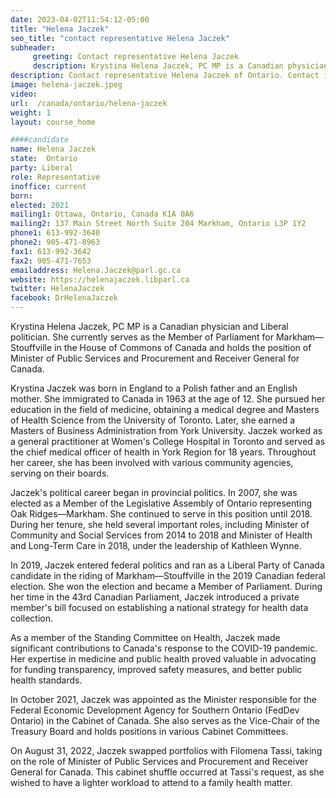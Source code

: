 ```yaml
---
date: 2023-04-02T11:54:12-05:00
title: "Helena Jaczek"
seo_title: "contact representative Helena Jaczek"
subheader:
     greeting: Contact representative Helena Jaczek
     description: Krystina Helena Jaczek, PC MP is a Canadian physician and Liberal politician.
description: Contact representative Helena Jaczek of Ontario. Contact information for Helena Jaczek includes email address, phone number, and mailing address.
image: helena-jaczek.jpeg
video:
url:  /canada/ontario/helena-jaczek
weight: 1
layout: course_home

####candidate
name: Helena Jaczek
state:	Ontario
party: Liberal
role: Representative
inoffice: current
born:
elected: 2021
mailing1: Ottawa, Ontario, Canada K1A 0A6
mailing2: 137 Main Street North Suite 204 Markham, Ontario L3P 1Y2
phone1: 613-992-3640
phone2: 905-471-8963
fax1: 613-992-3642
fax2: 905-471-7653
emailaddress: Helena.Jaczek@parl.gc.ca
website: https://helenajaczek.libparl.ca
twitter: HelenaJaczek
facebook: DrHelenaJaczek
---
```


Krystina Helena Jaczek, PC MP is a Canadian physician and Liberal politician. She currently serves as the Member of Parliament for Markham—Stouffville in the House of Commons of Canada and holds the position of Minister of Public Services and Procurement and Receiver General for Canada.

Krystina Jaczek was born in England to a Polish father and an English mother. She immigrated to Canada in 1963 at the age of 12. She pursued her education in the field of medicine, obtaining a medical degree and Masters of Health Science from the University of Toronto. Later, she earned a Masters of Business Administration from York University. Jaczek worked as a general practitioner at Women's College Hospital in Toronto and served as the chief medical officer of health in York Region for 18 years. Throughout her career, she has been involved with various community agencies, serving on their boards.

Jaczek's political career began in provincial politics. In 2007, she was elected as a Member of the Legislative Assembly of Ontario representing Oak Ridges—Markham. She continued to serve in this position until 2018. During her tenure, she held several important roles, including Minister of Community and Social Services from 2014 to 2018 and Minister of Health and Long-Term Care in 2018, under the leadership of Kathleen Wynne.

In 2019, Jaczek entered federal politics and ran as a Liberal Party of Canada candidate in the riding of Markham—Stouffville in the 2019 Canadian federal election. She won the election and became a Member of Parliament. During her time in the 43rd Canadian Parliament, Jaczek introduced a private member's bill focused on establishing a national strategy for health data collection.

As a member of the Standing Committee on Health, Jaczek made significant contributions to Canada's response to the COVID-19 pandemic. Her expertise in medicine and public health proved valuable in advocating for funding transparency, improved safety measures, and better public health standards.

In October 2021, Jaczek was appointed as the Minister responsible for the Federal Economic Development Agency for Southern Ontario (FedDev Ontario) in the Cabinet of Canada. She also serves as the Vice-Chair of the Treasury Board and holds positions in various Cabinet Committees.

On August 31, 2022, Jaczek swapped portfolios with Filomena Tassi, taking on the role of Minister of Public Services and Procurement and Receiver General for Canada. This cabinet shuffle occurred at Tassi's request, as she wished to have a lighter workload to attend to a family health matter.
